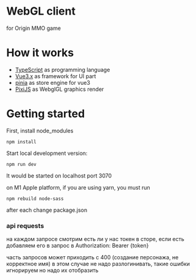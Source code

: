 # WebGL client
for Origin MMO game

# How it works

- [TypeScript](https://github.com/microsoft/TypeScript) as programming language
- [Vue3.x](https://github.com/vuejs/vue-next) as framework for UI part
- [pinia](https://github.com/vuejs/pinia) as store engine for vue3
- [PixiJS](https://github.com/pixijs/pixi.js) as WebglGL graphics render

# Getting started
First, install node_modules
```shell
npm install
```

Start local development version:
```shell
npm run dev
```
It would be started on localhost port 3070

on M1 Apple platform, if you are using yarn, you must run
```shell
npm rebuild node-sass
```
after each change package.json

### api requests

на каждом запросе смотрим есть ли у нас токен в сторе, если есть добавляем его в запрос в Authorization: Bearer {token}

часть запросов может приходить с 400 (создание персонажа, не корректное имя) в этом случае не надо разлогинивать, такие ошибки игнорируем но надо их отобразить

